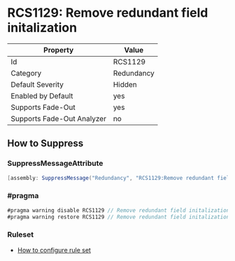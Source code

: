 # RCS1129: Remove redundant field initalization

Property | Value
--- | ---
Id|RCS1129
Category|Redundancy
Default Severity|Hidden
Enabled by Default|yes
Supports Fade\-Out|yes
Supports Fade\-Out Analyzer|no

## How to Suppress

### SuppressMessageAttribute

```csharp
[assembly: SuppressMessage("Redundancy", "RCS1129:Remove redundant field initalization.", Justification = "<Pending>")]
```

### \#pragma

```csharp
#pragma warning disable RCS1129 // Remove redundant field initalization.
#pragma warning restore RCS1129 // Remove redundant field initalization.
```

### Ruleset

* [How to configure rule set](../HowToConfigureAnalyzers.md)
